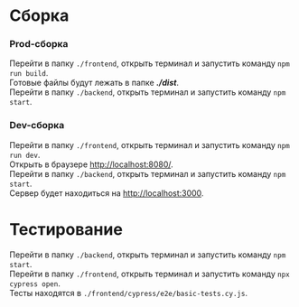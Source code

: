 # Сборка

### Prod-сборка
Перейти в папку `./frontend`, открыть терминал и запустить команду `npm run build`.  
Готовые файлы будут лежать в папке __*./dist*__.  
Перейти в папку `./backend`, открыть терминал и запустить команду `npm start`.  

### Dev-сборка
Перейти в папку `./frontend`, открыть терминал и запустить команду `npm run dev`.   
Открыть в браузере <http://localhost:8080/>.  
Перейти в папку `./backend`, открыть терминал и запустить команду `npm start`.   
Сервер будет находиться на <http://localhost:3000>.  

# Тестирование

Перейти в папку `./backend`, открыть терминал и запустить команду `npm start`.  
Перейти в папку `./frontend`, открыть терминал и запустить команду `npx cypress open`.  
Тесты находятся в `./frontend/cypress/e2e/basic-tests.cy.js`.  